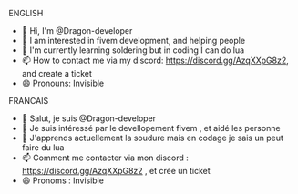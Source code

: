  ENGLISH 
- 👋 Hi, I'm @Dragon-developer
- 👀 I am interested in fivem development, and helping people 
- 🌱 I'm currently learning soldering but in coding I can do lua
- 📫 How to contact me via my discord: https://discord.gg/AzqXXpG8z2, and create a ticket
- 😄 Pronouns: Invisible

FRANCAIS

- 👋 Salut, je suis @Dragon-developer
- 👀 Je suis intéressé par le devellopement fivem , et aidé les personne 
- 🌱 J'apprends actuellement la soudure mais en codage je sais un peut faire du lua
- 📫 Comment me contacter via mon discord :  https://discord.gg/AzqXXpG8z2 , et crée un ticket
- 😄 Pronoms : Invisible
